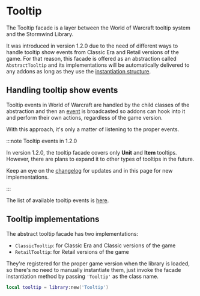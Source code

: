 # Tooltip

The Tooltip facade is a layer between the World of Warcraft tooltip system
and the Stormwind Library.

It was introduced in version 1.2.0 due to the need of different ways to handle
tooltip show events from Classic Era and Retail versions of the game. For that
reason, this facade is offered as an abstraction called `AbstractTooltip` and
its implementations will be automatically delivered to any addons as long as
they use the [instantiation structure](../core/factory).

## Handling tooltip show events

Tooltip events in World of Warcraft are handled by the child classes of the
abstraction and then an [event](events) is broadcasted so addons can
hook into it and perform their own actions, regardless of the game version.

With this approach, it's only a matter of listening to the proper events.

:::note Tooltip events in 1.2.0

In version 1.2.0, the tooltip facade covers only **Unit** and **Item** 
tooltips. However, there are plans to expand it to other types of tooltips
in the future.

Keep an eye on the [changelog](../../changelog) for updates and in this page
for new implementations.

:::

The list of available tooltip events is [here](events#tooltip_item_shown).

## Tooltip implementations

The abstract tooltip facade has two implementations:

- `ClassicTooltip`: for Classic Era and Classic versions of the game
- `RetailTooltip`: for Retail versions of the game

They're registered for the proper game version when the library is loaded,
so there's no need to manually instantiate them, just invoke the facade
instantiation method by passing `'Tooltip'` as the class name.

```lua
local tooltip = library:new('Tooltip')
```
